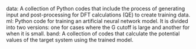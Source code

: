 data: A collection of Python codes that include the process of generating input and post-processing for DFT calculations (QE) to create training data.
ml: Python code for training an artificial neural network model. It is divided into two versions: one for cases where the G cutoff is large and another for when it is small.
band: A collection of codes that calculate the potential values of the target system using the trained model.
